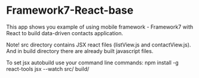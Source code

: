 Framework7-React-base
========================

This app shows you example of using mobile framework - Framework7 with React to build data-driven contacts application.

Note!
src directory contains JSX react files (listView.js and contactView.js).
And in build directory there are already built javascript files.

To set jsx autobuild use your command line commands:
npm install -g react-tools
jsx --watch src/ build/